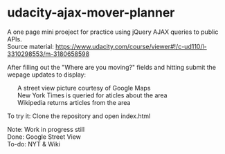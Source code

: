 # udacity-ajax-mover-planner
A one page mini proeject for practice using jQuery AJAX queries to public APIs.<br>
Source material: https://www.udacity.com/course/viewer#!/c-ud110/l-3310298553/m-3180658598

After filling out the  "Where are you moving?" fields and hitting submit the wepage updates to display: <br>
<ol>
  A street view picture courtesy of Google Maps <br>
  New York Times is queried for aticles about the area <br>
  Wikipedia returns articles from the area
</ol>
To try it: Clone the repository and open index.html

Note: Work in progress still <br>
Done: Google Street View <br>
To-do: NYT & Wiki
